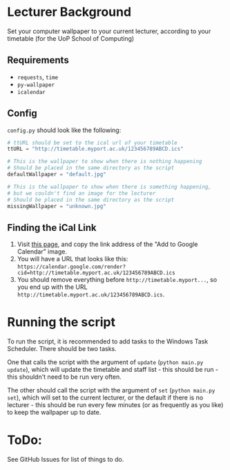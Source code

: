 # Lecturer Background
Set your computer wallpaper to your current lecturer, according to your timetable (for the UoP School of Computing) 

## Requirements
- `requests`, `time`
- `py-wallpaper`
- `icalendar`

## Config
`config.py` should look like the following:
```python
# ttURL should be set to the ical url of your timetable
ttURL = "http://timetable.myport.ac.uk/123456789ABCD.ics"

# This is the wallpaper to show when there is nothing happening
# Should be placed in the same directory as the script
defaultWallpaper = "default.jpg"

# This is the wallpaper to show when there is something happening,
# but we couldn't find an image for the lecturer
# Should be placed in the same directory as the script
missingWallpaper = "unknown.jpg"
```

## Finding the iCal Link
1. Visit [this page](https://portal.myport.ac.uk/student/google-calendar/), and copy the link address of the "Add to Google Calendar" image. 
2. You will have a URL that looks like this: `https://calendar.google.com/render?cid=http://timetable.myport.ac.uk/123456789ABCD.ics`
3. You should remove everything before `http://timetable.myport...`, so you end up with the URL `http://timetable.myport.ac.uk/123456789ABCD.ics`.

# Running the script
To run the script, it is recommended to add tasks to the Windows Task Scheduler. There should be two tasks.

One that calls the script with the argument of `update` (`python main.py update`), which will update the timetable and staff list - this should be run - this shouldn't need to be run very often.

The other should call the script with the argument of `set` (`python main.py set`), which will set to the current lecturer, or the default if there is no lecturer - this should be run every few minutes (or as frequently as you like) to keep the wallpaper up to date.

# ToDo:
See GitHub Issues for list of things to do.